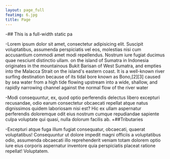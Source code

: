 ```yaml
---
layout: page_full
featimg: 6.jpg
title: Page
---
```


-## This is a full-width static pa
 
-Lorem ipsum dolor sit amet, consectetur adipisicing elit. Suscipit voluptatibus, assumenda perspiciatis vel eos, molestias nisi cum accusantium commodi amet modi repellendus. Nostrum iure fugiat ducimus quae nesciunt distinctio ullam.
on the island of Sumatra in Indonesia originates in the mountainous Bukit Barisan of West Sumatra, and empties into the Malacca Strait on the island's eastern coast. It is a well-known river surfing destination because of its tidal bore known as Bono,[2][3] caused by sea water from a high tide flowing upstream into a wide, shallow, and rapidly narrowing channel against the normal flow of the river water
 
 
-Modi consequuntur, ex, quod optio perferendis delectus libero excepturi recusandae, odio earum consectetur obcaecati repellat atque natus dignissimos quidem laboriosam nisi est? Hic ex ullam aspernatur perferendis doloremque odit eius nostrum cumque repudiandae sapiente culpa voluptate qui quasi, nulla dolorum facilis ab.
+##Tributaries
 
 
-Excepturi atque fuga illum fugiat consequatur, obcaecati, quaerat voluptatibus! Consequuntur ut dolore impedit magni officiis a voluptatibus odio, assumenda obcaecati illo reprehenderit veniam totam dolorem optio iure eius corporis aspernatur inventore quia perspiciatis placeat ratione repellat! Voluptatem. 
